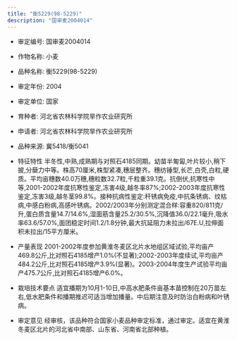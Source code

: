 ```yaml
---
title: "衡5229(98-5229)"
description: "国审麦2004014"
---
```

* 审定编号:  国审麦2004014

*  作物名称:  小麦

*  品种名称:  衡5229(98-5229)

*  审定年份:  2004

*  审定单位:  国家

* 育种者:  河北省农林科学院旱作农业研究所

*  申请者:  河北省农林科学院旱作农业研究所

*  品种来源:  冀5418/衡5041

*  特征特性
半冬性,中熟,成熟期与对照石4185同期。幼苗半匍匐,叶片较小,稍下披,分蘖力中等。株高70厘米,株型紧凑,穗层整齐。穗纺锤型,长芒,白壳,白粒,硬质。平均亩穗数40.0万穗,穗粒数32.7粒,千粒重39.1克。抗倒伏,抗寒性中等,2001-2002年度抗寒性鉴定,冻害4级,越冬率87%;2002-2003年度抗寒性鉴定,冻害3级,越冬茎99.8%。接种抗病性鉴定:秆锈病免疫,中抗条锈病、纹枯病,中感白粉病,高感叶锈病。2002/2003年分别测定混合样:容重820/811克/升,蛋白质含量14.7/14.6%,湿面筋含量25.2/30.5%,沉降值36.0/22.1毫升,吸水率63.6/57.0%,面团稳定时间1.2/1.8分钟,最大抗延阻力未拉出/67E.U,拉伸面积未拉出/15平方厘米。

*  产量表现
2001-2002年度参加黄淮冬麦区北片水地组区域试验,平均亩产469.8公斤,比对照石4185增产1.0%(不显著);2002-2003年度续试,平均亩产484.2公斤,比对照石4185增产3.9%(显著)。2003-2004年度生产试验平均亩产475.7公斤,比对照石4185增产6.0%。

*  栽培技术要点
适宜播期为10月1-10日,中高水肥条件亩基本苗控制在20万苗左右,低水肥条件和播期推迟可适当增加播量。中后期注意及时防治白粉病和叶锈病。

*  审定意见
经审核，该品种符合国家小麦品种审定标准，通过审定。适宜在黄淮冬麦区北片的河北省中南部、山东省、河南省北部种植。
